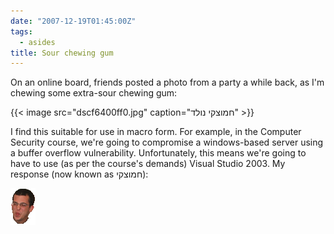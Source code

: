 ```yaml
---
date: "2007-12-19T01:45:00Z"
tags:
  - asides
title: Sour chewing gum
---
```


On an online board, friends posted a photo from a party a while back, as I'm chewing some extra-sour chewing gum:

{{< image src="dscf6400ff0.jpg" caption="חמוצקי נולד" >}}

I find this suitable for use in macro form. For example, in the Computer
Security course, we're going to compromise a windows-based server using a
buffer overflow vulnerability. Unfortunately, this means we're going to have to
use (as per the course's demands) Visual Studio 2003. My response (now known as חמוצקי):

![](/images/sourtzky.gif)